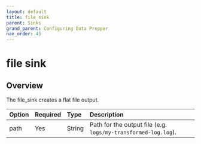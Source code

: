 ```yaml
---
layout: default
title: file sink
parent: Sinks
grand_parent: Configuring Data Prepper
nav_order: 45
---
```


# file sink

## Overview

The file_sink creates a flat file output.

Option | Required | Type | Description
:--- | :--- | :--- | :---
path | Yes | String | Path for the output file (e.g. `logs/my-transformed-log.log`).

<!--- ## Configuration

Content will be added to this section.

## Metrics

Content will be added to this section. --->